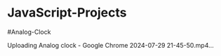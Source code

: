 # JavaScript-Projects

#Analog-Clock
 


Uploading Analog clock - Google Chrome 2024-07-29 21-45-50.mp4…

